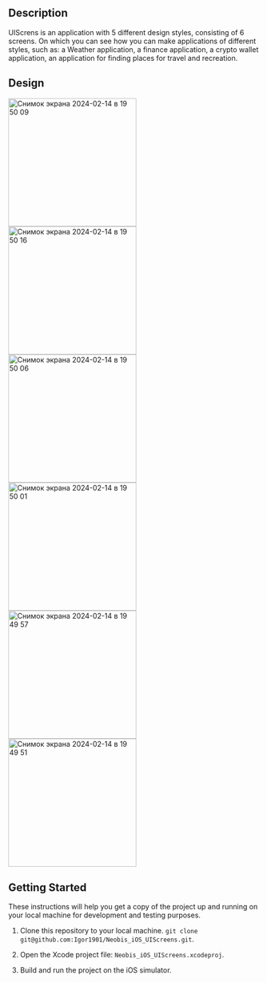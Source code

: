 ## Description
UIScrens is an application with 5 different design styles, consisting of 6 screens. On which you can see how you can make applications of different styles, such as: a Weather application, a finance application, a crypto wallet application, an application for finding places for travel and recreation.

## Design

<img width="256" alt="Снимок экрана 2024-02-14 в 19 50 09" src="https://github.com/Igor1901/Neobis_iOS_UIScreens/assets/31537820/93a9eb63-291d-4669-bda8-9661bd85b966">
<img width="256" alt="Снимок экрана 2024-02-14 в 19 50 16" src="https://github.com/Igor1901/Neobis_iOS_UIScreens/assets/31537820/1201caa2-2929-4609-93d0-dd17a17e9323">
<img width="256" alt="Снимок экрана 2024-02-14 в 19 50 06" src="https://github.com/Igor1901/Neobis_iOS_UIScreens/assets/31537820/55ab1eb1-691e-4b20-a0dc-8cbcd989bbcb">
<img width="256" alt="Снимок экрана 2024-02-14 в 19 50 01" src="https://github.com/Igor1901/Neobis_iOS_UIScreens/assets/31537820/f9ea1b24-b9f6-47bf-a100-01e193d7dce5">
<img width="256" alt="Снимок экрана 2024-02-14 в 19 49 57" src="https://github.com/Igor1901/Neobis_iOS_UIScreens/assets/31537820/62bddf4c-7b03-4269-9583-102a69a8f55f">
<img width="256" alt="Снимок экрана 2024-02-14 в 19 49 51" src="https://github.com/Igor1901/Neobis_iOS_UIScreens/assets/31537820/8f8f7bfc-bbc7-4da8-b2fd-05a9de601149">

## Getting Started
These instructions will help you get a copy of the project up and running on your local machine for development and testing purposes.

1. Clone this repository to your local machine. `git clone git@github.com:Igor1901/Neobis_iOS_UIScreens.git`.

2. Open the Xcode project file: `Neobis_iOS_UIScreens.xcodeproj`.

3. Build and run the project on the iOS simulator.
